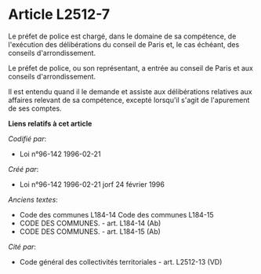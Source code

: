 # Article L2512-7

Le préfet de police est chargé, dans le domaine de sa compétence, de l'exécution des délibérations du conseil de Paris et, le
cas échéant, des conseils d'arrondissement.

Le préfet de police, ou son représentant, a entrée au conseil de Paris et aux conseils d'arrondissement.

Il est entendu quand il le demande et assiste aux délibérations relatives aux affaires relevant de sa compétence, excepté
lorsqu'il s'agit de l'apurement de ses comptes.

**Liens relatifs à cet article**

_Codifié par_:

  - Loi n°96-142 1996-02-21

_Créé par_:

  - Loi n°96-142 1996-02-21 jorf 24 février 1996

_Anciens textes_:

  - Code des communes L184-14 Code des communes L184-15
  - CODE DES COMMUNES. - art. L184-14 (Ab)
  - CODE DES COMMUNES. - art. L184-15 (Ab)

_Cité par_:

  - Code général des collectivités territoriales - art. L2512-13 (VD)
